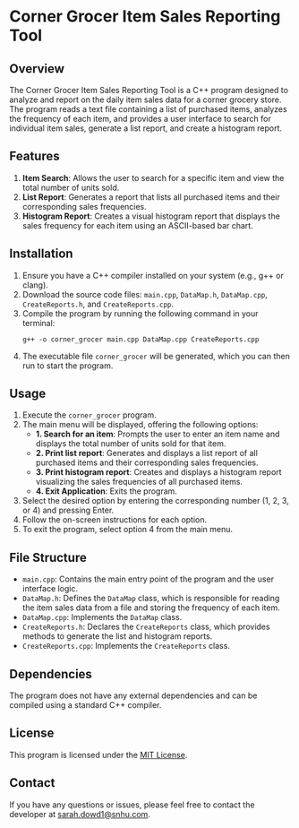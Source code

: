 # Corner Grocer Item Sales Reporting Tool

## Overview
The Corner Grocer Item Sales Reporting Tool is a C++ program designed to analyze and report on the daily item sales data for a corner grocery store. The program reads a text file containing a list of purchased items, analyzes the frequency of each item, and provides a user interface to search for individual item sales, generate a list report, and create a histogram report.

## Features
1. **Item Search**: Allows the user to search for a specific item and view the total number of units sold.
2. **List Report**: Generates a report that lists all purchased items and their corresponding sales frequencies.
3. **Histogram Report**: Creates a visual histogram report that displays the sales frequency for each item using an ASCII-based bar chart.

## Installation
1. Ensure you have a C++ compiler installed on your system (e.g., g++ or clang).
2. Download the source code files: `main.cpp`, `DataMap.h`, `DataMap.cpp`, `CreateReports.h`, and `CreateReports.cpp`.
3. Compile the program by running the following command in your terminal:
   ```
   g++ -o corner_grocer main.cpp DataMap.cpp CreateReports.cpp
   ```
4. The executable file `corner_grocer` will be generated, which you can then run to start the program.

## Usage
1. Execute the `corner_grocer` program.
2. The main menu will be displayed, offering the following options:
   - **1. Search for an item**: Prompts the user to enter an item name and displays the total number of units sold for that item.
   - **2. Print list report**: Generates and displays a list report of all purchased items and their corresponding sales frequencies.
   - **3. Print histogram report**: Creates and displays a histogram report visualizing the sales frequencies of all purchased items.
   - **4. Exit Application**: Exits the program.
3. Select the desired option by entering the corresponding number (1, 2, 3, or 4) and pressing Enter.
4. Follow the on-screen instructions for each option.
5. To exit the program, select option 4 from the main menu.

## File Structure
- `main.cpp`: Contains the main entry point of the program and the user interface logic.
- `DataMap.h`: Defines the `DataMap` class, which is responsible for reading the item sales data from a file and storing the frequency of each item.
- `DataMap.cpp`: Implements the `DataMap` class.
- `CreateReports.h`: Declares the `CreateReports` class, which provides methods to generate the list and histogram reports.
- `CreateReports.cpp`: Implements the `CreateReports` class.

## Dependencies
The program does not have any external dependencies and can be compiled using a standard C++ compiler.

## License
This program is licensed under the [MIT License](LICENSE).

## Contact
If you have any questions or issues, please feel free to contact the developer at [sarah.dowd1@snhu.com](mailto:sarah.dowd1@snhu.com).